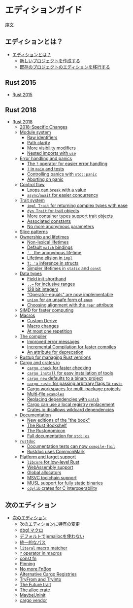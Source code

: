 <!--
# The Edition Guide
-->
# エディションガイド

<!--
[Introduction](introduction.md)
-->
[序文](introduction.md)

<!--
## What are editions?
-->
## エディションとは？

<!--
- [What are editions?](editions/index.md)
  - [Creating a new project](editions/creating-a-new-project.md)
  - [Transitioning an existing project to a new edition](editions/transitioning-an-existing-project-to-a-new-edition.md)
-->

- [エディションとは？](editions/index.md)
  - [新しいプロジェクトを作成する](editions/creating-a-new-project.md)
  - [既存のプロジェクトのエディションを移行する](editions/transitioning-an-existing-project-to-a-new-edition.md)

## Rust 2015

- [Rust 2015](rust-2015/index.md)

## Rust 2018

- [Rust 2018](rust-2018/index.md)
    - [2018-Specific Changes](rust-2018/edition-changes.md)
    - [Module system](rust-2018/module-system/index.md)
      - [Raw identifiers](rust-2018/module-system/raw-identifiers.md)
      - [Path clarity](rust-2018/module-system/path-clarity.md)
      - [More visibility modifiers](rust-2018/module-system/more-visibility-modifiers.md)
      - [Nested imports with `use`](rust-2018/module-system/nested-imports-with-use.md)
    - [Error handling and panics](rust-2018/error-handling-and-panics/index.md)
      - [The `?` operator for easier error handling](rust-2018/error-handling-and-panics/the-question-mark-operator-for-easier-error-handling.md)
      - [`?` in `main` and tests](rust-2018/error-handling-and-panics/question-mark-in-main-and-tests.md)
      - [Controlling panics with `std::panic`](rust-2018/error-handling-and-panics/controlling-panics-with-std-panic.md)
      - [Aborting on panic](rust-2018/error-handling-and-panics/aborting-on-panic.md)
    - [Control flow](rust-2018/control-flow/index.md)
      - [Loops can `break` with a value](rust-2018/control-flow/loops-can-break-with-a-value.md)
      - [`async`/`await` for easier concurrency](rust-2018/control-flow/async-await-for-easier-concurrency.md)
    - [Trait system](rust-2018/trait-system/index.md)
      - [`impl Trait` for returning complex types with ease](rust-2018/trait-system/impl-trait-for-returning-complex-types-with-ease.md)
      - [`dyn Trait` for trait objects](rust-2018/trait-system/dyn-trait-for-trait-objects.md)
      - [More container types support trait objects](rust-2018/trait-system/more-container-types-support-trait-objects.md)
      - [Associated constants](rust-2018/trait-system/associated-constants.md)
      - [No more anonymous parameters](rust-2018/trait-system/no-anon-params.md)
    - [Slice patterns](rust-2018/slice-patterns.md)
    - [Ownership and lifetimes](rust-2018/ownership-and-lifetimes/index.md)
      - [Non-lexical lifetimes](rust-2018/ownership-and-lifetimes/non-lexical-lifetimes.md)
      - [Default `match` bindings](rust-2018/ownership-and-lifetimes/default-match-bindings.md)
      - [`'_`, the anonymous lifetime](rust-2018/ownership-and-lifetimes/the-anonymous-lifetime.md)
      - [Lifetime elision in `impl`](rust-2018/ownership-and-lifetimes/lifetime-elision-in-impl.md)
      - [`T: 'a` inference in structs](rust-2018/ownership-and-lifetimes/inference-in-structs.md)
      - [Simpler lifetimes in `static` and `const`](rust-2018/ownership-and-lifetimes/simpler-lifetimes-in-static-and-const.md)
    - [Data types](rust-2018/data-types/index.md)
      - [Field init shorthand](rust-2018/data-types/field-init-shorthand.md)
      - [`..=` for inclusive ranges](rust-2018/data-types/inclusive-ranges.md)
      - [128 bit integers](rust-2018/data-types/128-bit-integers.md)
      - ["Operator-equals" are now implementable](rust-2018/data-types/operator-equals-are-now-implementable.md)
      - [`union` for an unsafe form of `enum`](rust-2018/data-types/union-for-an-unsafe-form-of-enum.md)
      - [Choosing alignment with the `repr` attribute](rust-2018/data-types/choosing-alignment-with-the-repr-attribute.md)
    - [SIMD for faster computing](rust-2018/simd-for-faster-computing.md)
    - [Macros](rust-2018/macros/index.md)
      - [Custom Derive](rust-2018/macros/custom-derive.md)
      - [Macro changes](rust-2018/macros/macro-changes.md)
      - [At most one repetition](rust-2018/macros/at-most-once.md)
    - [The compiler](rust-2018/the-compiler/index.md)
      - [Improved error messages](rust-2018/the-compiler/improved-error-messages.md)
      - [Incremental Compilation for faster compiles](rust-2018/the-compiler/incremental-compilation-for-faster-compiles.md)
      - [An attribute for deprecation](rust-2018/the-compiler/an-attribute-for-deprecation.md)
    - [Rustup for managing Rust versions](rust-2018/rustup-for-managing-rust-versions.md)
    - [Cargo and crates.io](rust-2018/cargo-and-crates-io/index.md)
      - [`cargo check` for faster checking](rust-2018/cargo-and-crates-io/cargo-check-for-faster-checking.md)
      - [`cargo install` for easy installation of tools](rust-2018/cargo-and-crates-io/cargo-install-for-easy-installation-of-tools.md)
      - [`cargo new` defaults to a binary project](rust-2018/cargo-and-crates-io/cargo-new-defaults-to-a-binary-project.md)
      - [`cargo rustc` for passing arbitrary flags to `rustc`](rust-2018/cargo-and-crates-io/cargo-rustc-for-passing-arbitrary-flags-to-rustc.md)
      - [Cargo workspaces for multi-package projects](rust-2018/cargo-and-crates-io/cargo-workspaces-for-multi-package-projects.md)
      - [Multi-file `examples`](rust-2018/cargo-and-crates-io/multi-file-examples.md)
      - [Replacing dependencies with `patch`](rust-2018/cargo-and-crates-io/replacing-dependencies-with-patch.md)
      - [Cargo can use a local registry replacement](rust-2018/cargo-and-crates-io/cargo-can-use-a-local-registry-replacement.md)
      - [Crates.io disallows wildcard dependencies](rust-2018/cargo-and-crates-io/crates-io-disallows-wildcard-dependencies.md)
    - [Documentation](rust-2018/documentation/index.md)
      - [New editions of the "the book"](rust-2018/documentation/new-editions-of-the-book.md)
      - [The Rust Bookshelf](rust-2018/documentation/the-rust-bookshelf.md)
      - [The Rustonomicon](rust-2018/documentation/the-rustonomicon.md)
      - [Full documentation for `std::os`](rust-2018/documentation/std-os-has-documentation-for-all-platforms.md)
    - [`rustdoc`](rust-2018/rustdoc/index.md)
      - [Documentation tests can now `compile-fail`](rust-2018/rustdoc/documentation-tests-can-now-compile-fail.md)
      - [Rustdoc uses CommonMark](rust-2018/rustdoc/rustdoc-uses-commonmark.md)
    - [Platform and target support](rust-2018/platform-and-target-support/index.md)
      - [`libcore` for low-level Rust](rust-2018/platform-and-target-support/libcore-for-low-level-rust.md)
      - [WebAssembly support](rust-2018/platform-and-target-support/webassembly-support.md)
      - [Global allocators](rust-2018/platform-and-target-support/global-allocators.md)
      - [MSVC toolchain support](rust-2018/platform-and-target-support/msvc-toolchain-support.md)
      - [MUSL support for fully static binaries](rust-2018/platform-and-target-support/musl-support-for-fully-static-binaries.md)
      - [`cdylib` crates for C interoperability](rust-2018/platform-and-target-support/cdylib-crates-for-c-interoperability.md)
<!--
## The Next Edition
 -->
## 次のエディション

<!--
- [The Next Edition](rust-next/index.md)
    - [Next-Specific Changes](rust-next/edition-changes.md)
    - [The dbg! macro](rust-next/dbg-macro.md)
    - [No jemalloc by default](rust-next/no-jemalloc.md)
    - [Uniform Paths](rust-next/uniform-paths.md)
    - [`literal` macro matcher](rust-next/literal-macro-matcher.md)
    - [`?` operator in macros](rust-next/qustion-mark-operator-in-macros.md)
    - [const fn](rust-next/const-fn.md)
    - [Pinning](rust-next/pin.md)
    - [No more FnBox](rust-next/no-more-fnbox.md)
    - [Alternative Cargo Registries](rust-next/alternative-cargo-registries.md)
    - [TryFrom and TryInto](rust-next/tryfrom-and-tryinto.md)
    - [The Future trait](rust-next/future.md)
    - [The alloc crate](rust-next/alloc.md)
    - [MaybeUninit<T>](rust-next/maybe-uninit.md)
    - [cargo vendor](rust-next/cargo-vendor.md)
-->
- [次のエディション](rust-next/index.md)
    - [次のエディションに特有の変更](rust-next/edition-changes.md)
    - [dbg! マクロ](rust-next/dbg-macro.md)
    - [デフォルトでjemallocを使わない](rust-next/no-jemalloc.md)
    - [統一的なパス](rust-next/uniform-paths.md)
    - [`literal` macro matcher](rust-next/literal-macro-matcher.md)
    - [`?` operator in macros](rust-next/qustion-mark-operator-in-macros.md)
    - [const fn](rust-next/const-fn.md)
    - [Pinning](rust-next/pin.md)
    - [No more FnBox](rust-next/no-more-fnbox.md)
    - [Alternative Cargo Registries](rust-next/alternative-cargo-registries.md)
    - [TryFrom and TryInto](rust-next/tryfrom-and-tryinto.md)
    - [The Future trait](rust-next/future.md)
    - [The alloc crate](rust-next/alloc.md)
    - [MaybeUninit<T>](rust-next/maybe-uninit.md)
    - [cargo vendor](rust-next/cargo-vendor.md)

